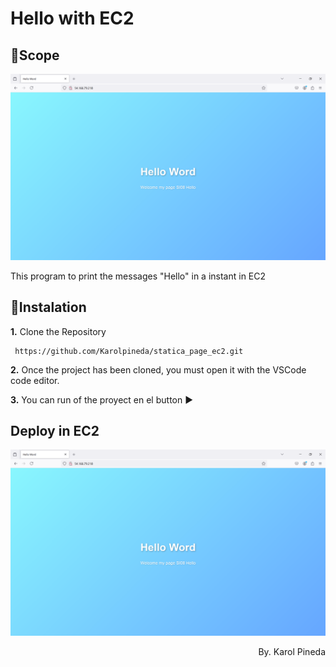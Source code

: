 
# Hello with EC2
## 🥇Scope
<p align="center">
    <img src="result.png" alt="Hello from javascript">
</p>
This program to print the messages "Hello" in a instant in EC2

## 📑Instalation
**1.** Clone the Repository
   ```
    https://github.com/Karolpineda/statica_page_ec2.git
   ```

**2.** Once the project has been cloned, you must open it with the VSCode code editor.

**3.** You can run of the proyect en el button ▶️

## Deploy in EC2
<img src="result.png" alt="Hello from javascript">

<p align="right">
By. Karol Pineda
</p>
 

